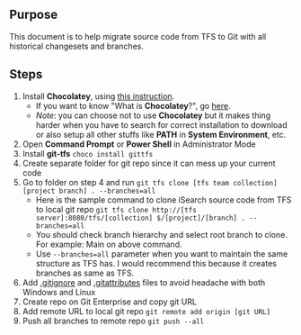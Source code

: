 ## Purpose
This document is to help migrate source code from TFS to Git with all historical changesets and branches.

## Steps
1. Install **Chocolatey**, using [this instruction](https://chocolatey.org/install). 
   * If you want to know "What is **Chocolatey**?", go [here](https://chocolatey.org/). 
   * *Note*: you can choose not to use **Chocolatey** but it makes thing harder when you have to search for correct installation to download or also setup all other stuffs like **PATH** in **System Environment**, etc.
2. Open **Command Prompt** or **Power Shell** in Administrator Mode
3. Install **git-tfs** ```choco install gittfs```
4. Create separate folder for git repo since it can mess up your current code
5. Go to folder on step 4 and run ```git tfs clone [tfs team collection] [project branch] . --branches=all```
   * Here is the sample command to clone iSearch source code from TFS to local git repo ```git tfs clone http://[tfs server]:8080/tfs/[collection] $/[project]/[branch] . --branches=all```
   * You should check branch hierarchy and select root branch to clone. For example: Main on above command.
   * Use ```--branches=all``` parameter when you want to maintain the same structure as TFS has. I would recommend this because it creates branches as same as TFS.
5. Add [.gitignore](.gitignore) and [.gitattributes](.gitattributes) files to avoid headache with both Windows and Linux
6. Create repo on Git Enterprise and copy git URL
6. Add remote URL to local git repo ```git remote add origin [git URL]```
7. Push all branches to remote repo ```git push --all```
